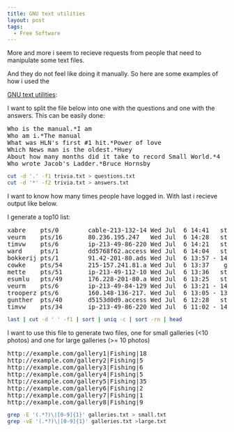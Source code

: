 ```yaml
---
title: GNU text utilities
layout: post
tags:
  - Free Software
---
```

More and more i seem to recieve requests from people that need to manipulate some text files.
  
And they do not feel like doing it manually. So here are some examples of how i used the
  
[GNU text utilities](http://www.gnu.org/software/textutils/manual/textutils/textutils.html): 

I want to split the file below into one with the questions and one with the answers. This can be easily done: 

<pre>Who is the manual.*I am
Who am i.*The manual
What was HLN's first #1 hit.*Power of love
Which News man is the oldest.*Huey
About how many months did it take to record Small World.*4
Who wrote Jacob's Ladder.*Bruce Hornsby
</pre>

```bash
cut -d '.' -f1 trivia.txt > questions.txt
cut -d '*' -f2 trivia.txt > answers.txt
```

I want to know how many times people have logged in. With last i recieve output like below.
  
I generate a top10 list: 

<pre>xabre    pts/0        cable-213-132-14 Wed Jul  6 14:41   still logged in
veurm    pts/16       80.236.195.247   Wed Jul  6 14:28   still logged in
timvw    pts/6        ip-213-49-86-220 Wed Jul  6 14:21   still logged in
ward     pts/1        dd5768f62.access Wed Jul  6 14:04   still logged in
bokkerij pts/1        91.42-201-80.ads Wed Jul  6 13:57 - 14:00  (00:02)
cowke    pts/54       215-157.241.81.a Wed Jul  6 13:37    gone - no logout
mette    pts/51       ip-213-49-112-10 Wed Jul  6 13:36   still logged in
esumlu   pts/49       176.228-201-80.a Wed Jul  6 13:25   still logged in
veurm    pts/6        ip-213-49-84-129 Wed Jul  6 13:21 - 14:10  (00:49)
trooperz pts/6        160.148-136-217. Wed Jul  6 13:05 - 13:21  (00:15)
gunther  pts/40       d5153d0d9.access Wed Jul  6 12:28   still logged in
timvw    pts/34       ip-213-49-86-220 Wed Jul  6 11:02 - 14:21  (03:19)
</pre>

```bash
last | cut -d ' ' -f1 | sort | uniq -c | sort -rn | head
```

I want to use this file to generate two files, one for small galleries (<10 photos) and one for large galleries (>= 10 photos)

<pre>http://example.com/gallery1|Fishing|18
http://example.com/gallery2|Fishing|5
http://example.com/gallery3|Fishing|6
http://example.com/gallery4|Fishing|5
http://example.com/gallery5|Fishing|35
http://example.com/gallery6|Fishing|2
http://example.com/gallery7|Fishing|1
http://example.com/gallery8|Fishing|9
</pre>

```bash
grep -E '(.*?)\|[0-9]{1}' galleries.txt > small.txt
grep -vE '(.*?)\|[0-9]{1}' galleries.txt >large.txt 
```
